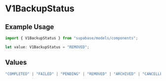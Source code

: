 # V1BackupStatus

## Example Usage

```typescript
import { V1BackupStatus } from "supabase/models/components";

let value: V1BackupStatus = "REMOVED";
```

## Values

```typescript
"COMPLETED" | "FAILED" | "PENDING" | "REMOVED" | "ARCHIVED" | "CANCELLED"
```